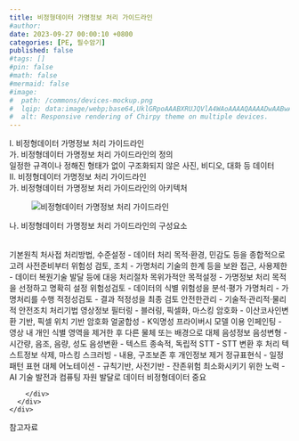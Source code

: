 ```yaml
---
title: 비정형데이터 가명정보 처리 가이드라인
#author: 
date: 2023-09-27 00:00:10 +0800
categories: [PE, 필수암기]
published: false
#tags: []
#pin: false
#math: false
#mermaid: false
#image:
#  path: /commons/devices-mockup.png
#  lqip: data:image/webp;base64,UklGRpoAAABXRUJQVlA4WAoAAAAQAAAADwAABwAAQUxQSDIAAAARL0AmbZurmr57yyIiqE8oiG0bejIYEQTgqiDA9vqnsUSI6H+oAERp2HZ65qP/VIAWAFZQOCBCAAAA8AEAnQEqEAAIAAVAfCWkAALp8sF8rgRgAP7o9FDvMCkMde9PK7euH5M1m6VWoDXf2FkP3BqV0ZYbO6NA/VFIAAAA
#  alt: Responsive rendering of Chirpy theme on multiple devices.
---
```


<div class="post-wrap">
  <div class="para">
    <div class="para-title">
      I. 비정형데이터 가명정보 처리 가이드라인
    </div>
    <div class="para-cntnt">
      <div class="para">
        <div class="para-title">
          가. 비정형데이터 가명정보 처리 가이드라인의 정의
        </div>
        <div class="para-cntnt">
             일정한 규격이나 정해진 형태가 없이 구조화되지 않은 사진, 비디오, 대화 등 데이터
        </div>
      </div>
    </div>
  </div>
  
  <div class="para">
    <div class="para-title">
      II. 비정형데이터 가명정보 처리 가이드라인
    </div>
    <div class="para-cntnt">
      <div class="para">
        <div class="para-title">
          가. 비정형데이터 가명정보 처리 가이드라인의 아키텍처
        </div>
        <div class="para-cntnt">
          <figure class="post-figure">
            <img src="/assets/img/posts/비정형데이터-가명정보-처리-가이드라인.png" alt="비정형데이터 가명정보 처리 가이드라인">
<!--            <figcaption>Source: Unveiling the Metaverse: Exploring Emerging Trends, Multifaceted Perspectives, and Future Challenges</figcaption>-->
          </figure>
        </div>
      </div>
      <div class="para">
        <div class="para-title">
          나. 비정형데이터 가명정보 처리 가이드라인의 구성요소
        </div>
        <div class="para-cntnt">
          <table class="post-table">
          </table>
          기본원칙 처사접
  처리방법, 수준설정 - 데이터 처리 목적·환경, 민감도 등을 종합적으로 고려
  사전준비부터 위험성 검토, 조치 - 가명처리 기술의 한계 등을 보완
  접근, 사용제한 - 데이터 복원기술 발달 등에 대응
처리절차 목위가적안
  목적설정 - 가명정보 처리 목적을 선정하고 명확히 설정
  위험성검토 - 데이터의 식별 위험성을 분석·평가
  가명처리 - 가명처리를 수행
  적정성검토 - 결과 적정성을 최종 검토
  안전한관리 - 기술적·관리적·물리적 안전조치
처리기법
  영상정보
    필터링 - 블러링, 픽셀화, 마스킹
    암호화 - 이산코사인변환 기반, 픽셀 위치 기반 암호화
    얼굴합성 - K익명성 프라이버시 모델 이용
    인페인팅 - 영상 내 개인 식별 영역을 제거한 후 다른 물체 또는 배경으로 대체
  음성정보
    음성변형 - 시간량, 음조, 음량, 성도 
    음성변환 - 텍스트 종속적, 독립적
    STT - STT 변환 후 처리
  텍스트정보
    삭제, 마스킹
    스크러빙 - 내용, 구조보존 후 개인정보 제거
    정규표현식 - 일정 패턴 표현 대체
    어노테이션 - 규칙기반, 사전기반
- 잔존위험 최소화시키기 위한 노력
- AI 기술 발전과 컴퓨팅 자원 발달로 데이터 비정형데이터 중요

        </div>
      </div>
    </div>
  </div>

  <div class="refr-wrap">
    <div class="refr-title">
        참고자료
    </div>
    <ol class="refr-list">
    <!--    <li>(나현식, 최대선) <a target="_blank" href="https://scienceon.kisti.re.kr/commons/util/originalView.do?cn=JAKO202225948430499&oCn=JAKO202225948430499&dbt=JAKO&journal=NJOU00291864">메타버스 보안 위협 요소 및 대응 방안 검토</a></li>-->
    <!--    <li>(M. Uddin, S. Manickam, H. Ullah, M. Obaidat and A. Dandoush) <a target="_blank" href="https://ieeexplore.ieee.org/abstract/document/10138386">Unveiling the Metaverse: Exploring Emerging Trends, Multifaceted Perspectives, and Future Challenges</a></li>-->
    </ol>
  </div>
</div>
